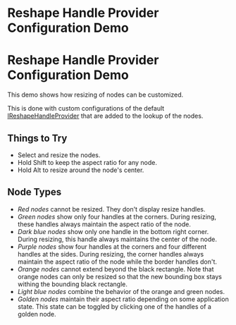 <!--
 //////////////////////////////////////////////////////////////////////////////
 // @license
 // This file is part of yFiles for HTML 2.6.0.2.
 // Use is subject to license terms.
 //
 // Copyright (c) 2000-2023 by yWorks GmbH, Vor dem Kreuzberg 28,
 // 72070 Tuebingen, Germany. All rights reserved.
 //
 //////////////////////////////////////////////////////////////////////////////
-->
# Reshape Handle Provider Configuration Demo

# Reshape Handle Provider Configuration Demo

This demo shows how resizing of nodes can be customized.

This is done with custom configurations of the default [IReshapeHandleProvider](https://docs.yworks.com/yfileshtml/#/api/IReshapeHandleProvider) that are added to the lookup of the nodes.

## Things to Try

- Select and resize the nodes.
- Hold Shift to keep the aspect ratio for any node.
- Hold Alt to resize around the node's center.

## Node Types

- _Red nodes_ cannot be resized. They don't display resize handles.
- _Green nodes_ show only four handles at the corners. During resizing, these handles always maintain the aspect ratio of the node.
- _Dark blue nodes_ show only one handle in the bottom right corner. During resizing, this handle always maintains the center of the node.
- _Purple nodes_ show four handles at the corners and four different handles at the sides. During resizing, the corner handles always maintain the aspect ratio of the node while the border handles don't.
- _Orange nodes_ cannot extend beyond the black rectangle. Note that orange nodes can only be resized so that the new bounding box stays withing the bounding black rectangle.
- _Light blue nodes_ combine the behavior of the orange and green nodes.
- _Golden nodes_ maintain their aspect ratio depending on some application state. This state can be toggled by clicking one of the handles of a golden node.
